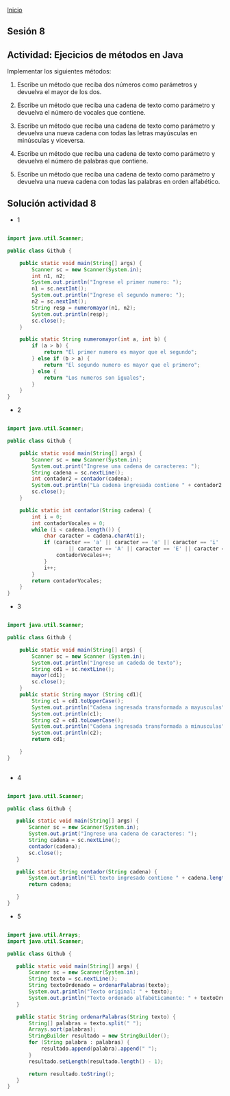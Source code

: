 <!-- No borrar o modificar -->
[Inicio](./index.md)

## Sesión 8 

## Actividad: Ejecicios de métodos en Java
Implementar los siguientes métodos:

1. Escribe un método que reciba dos números como parámetros y devuelva el mayor de los dos.

2. Escribe un método que reciba una cadena de texto como parámetro y devuelva el número de vocales que contiene.

3. Escribe un método que reciba una cadena de texto como parámetro y devuelva una nueva cadena con todas las letras mayúsculas en minúsculas y viceversa.

4. Escribe un método que reciba una cadena de texto como parámetro y devuelva el número de palabras que contiene.

5. Escribe un método que reciba una cadena de texto como parámetro y devuelva una nueva cadena con todas las palabras en orden alfabético.

## Solución actividad 8

+ 1

```java

import java.util.Scanner;

public class Github {

    public static void main(String[] args) {
        Scanner sc = new Scanner(System.in);
        int n1, n2;
        System.out.println("Ingrese el primer numero: ");
        n1 = sc.nextInt();
        System.out.println("Ingrese el segundo numero: ");
        n2 = sc.nextInt();
        String resp = numeromayor(n1, n2);
        System.out.println(resp);
        sc.close();
    }

    public static String numeromayor(int a, int b) {
        if (a > b) {
            return "El primer numero es mayor que el segundo";
        } else if (b > a) {
            return "El segundo numero es mayor que el primero";
        } else {
            return "Los numeros son iguales";
        }
    }
}

```

+ 2

```java

import java.util.Scanner;

public class Github {

    public static void main(String[] args) {
        Scanner sc = new Scanner(System.in);
        System.out.print("Ingrese una cadena de caracteres: ");
        String cadena = sc.nextLine();
        int contador2 = contador(cadena);
        System.out.println("La cadena ingresada contiene " + contador2 + " vocales.");
        sc.close();
    }

    public static int contador(String cadena) {
        int i = 0;
        int contadorVocales = 0;
        while (i < cadena.length()) {
            char caracter = cadena.charAt(i);
            if (caracter == 'a' || caracter == 'e' || caracter == 'i' || caracter == 'o' || caracter == 'u'
                    || caracter == 'A' || caracter == 'E' || caracter == 'I' || caracter == 'O' || caracter == 'U') {
                contadorVocales++;
            }
            i++;
        }
        return contadorVocales;
    }
}

```

+ 3

```java

import java.util.Scanner;

public class Github {

    public static void main(String[] args) {
        Scanner sc = new Scanner (System.in);
        System.out.println("Ingrese un cadeda de texto");
        String cd1 = sc.nextLine();
        mayor(cd1);
        sc.close();
    }
    public static String mayor (String cd1){
        String c1 = cd1.toUpperCase();
        System.out.println("Cadena ingresada transformada a mayusculas");
        System.out.println(c1);
        String c2 = cd1.toLowerCase();
        System.out.println("Cadena ingresada transformada a minusculas");
        System.out.println(c2);
        return cd1;

    }
}
 
 ```

+ 4 

 ```java

 import java.util.Scanner;

public class Github {

    public static void main(String[] args) {
        Scanner sc = new Scanner(System.in);
        System.out.print("Ingrese una cadena de caracteres: ");
        String cadena = sc.nextLine();
        contador(cadena);
        sc.close();
    }

    public static String contador(String cadena) {
        System.out.println("El texto ingresado contiene " + cadena.length() + " carateres");
        return cadena;

    }
}

```

+ 5

 ```java

import java.util.Arrays;
import java.util.Scanner;

public class Github {

    public static void main(String[] args) {
        Scanner sc = new Scanner(System.in);
        String texto = sc.nextLine();
        String textoOrdenado = ordenarPalabras(texto);
        System.out.println("Texto original: " + texto);
        System.out.println("Texto ordenado alfabéticamente: " + textoOrdenado);
    }

    public static String ordenarPalabras(String texto) {
        String[] palabras = texto.split(" ");
        Arrays.sort(palabras);
        StringBuilder resultado = new StringBuilder();
        for (String palabra : palabras) {
            resultado.append(palabra).append(" ");
        }
        resultado.setLength(resultado.length() - 1);

        return resultado.toString();
    }
}

  ```
  